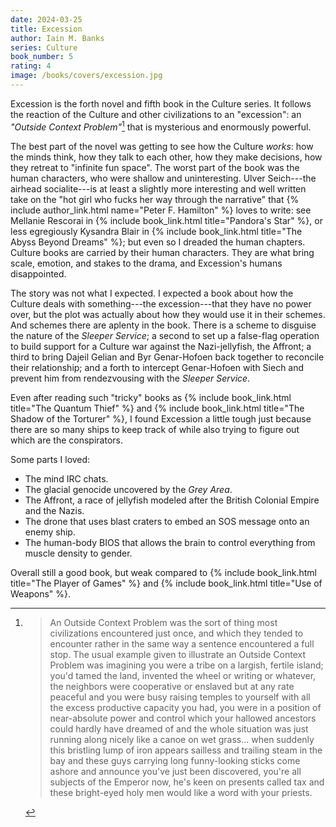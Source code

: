 ```yaml
---
date: 2024-03-25
title: Excession
author: Iain M. Banks
series: Culture
book_number: 5
rating: 4
image: /books/covers/excession.jpg
---
```


<span class="book-title">Excession</span> is the forth novel and fifth book in
the Culture series. It follows the reaction of the Culture and other
civilizations to an "excession": an _"Outside Context Problem"_[^ocp] that is
mysterious and enormously powerful.

The best part of the novel was getting to see how the Culture _works_: how the
minds think, how they talk to each other, how they make decisions, how they
retreat to "infinite fun space". The worst part of the book was the human
characters, who were shallow and uninteresting. Ulver Seich---the airhead
socialite---is at least a slightly more interesting and well written take on
the "hot girl who fucks her way through the narrative" that {% include
author_link.html name="Peter F. Hamilton" %} loves to write: see Mellanie
Rescorai in {% include book_link.html title="Pandora's Star" %}, or less
egregiously Kysandra Blair in
{% include book_link.html title="The Abyss Beyond Dreams" %}; but even so I
dreaded the human chapters. Culture books are carried by their human
characters. They are what bring scale, emotion, and stakes to the drama, and
<span class="book-title">Excession</span>'s humans disappointed.

The story was not what I expected. I expected a book about how the Culture
deals with something---the excession---that they have no power over, but the
plot was actually about how they would use it in their schemes. And schemes
there are aplenty in the book. There is a scheme to disguise the nature of the
_Sleeper Service_; a second to set up a false-flag operation to build support
for a Culture war against the Nazi-jellyfish, the Affront; a third to bring
Dajeil Gelian and Byr Genar-Hofoen back together to reconcile their
relationship; and a forth to intercept Genar-Hofoen with Siech and prevent him
from rendezvousing with the _Sleeper Service_.

Even after reading such "tricky" books as {% include book_link.html title="The Quantum Thief" %} and
{% include book_link.html title="The Shadow of the Torturer" %}, I found
<span class="book-title">Excession</span> a little tough just because there
are so many ships to keep track of while also trying to figure out which are
the conspirators.

Some parts I loved:

- The mind IRC chats.
- The glacial genocide uncovered by the _Grey Area_.
- The Affront, a race of jellyfish modeled after the British Colonial Empire
  and the Nazis.
- The drone that uses blast craters to embed an SOS message onto an enemy ship.
- The human-body BIOS that allows the brain to control everything from muscle
  density to gender.

Overall still a good book, but weak compared to {% include book_link.html title="The Player of Games" %}
and {% include book_link.html title="Use of Weapons" %}.

[^ocp]:
    >  An Outside Context Problem was the sort of thing most civilizations
    >  encountered just once, and which they tended to encounter rather in the
    >  same way a sentence encountered a full stop. The usual example given to
    >  illustrate an Outside Context Problem was imagining you were a tribe on
    >  a largish, fertile island; you'd tamed the land, invented the wheel or
    >  writing or whatever, the neighbors were cooperative or enslaved but at
    >  any rate peaceful and you were busy raising temples to yourself with
    >  all the excess productive capacity you had, you were in a position of
    >  near-absolute power and control which your hallowed ancestors could
    >  hardly have dreamed of and the whole situation was just running along
    >  nicely like a canoe on wet grass... when suddenly this bristling lump
    >  of iron appears sailless and trailing steam in the bay and these guys
    >  carrying long funny-looking sticks come ashore and announce you've just
    >  been discovered, you're all subjects of the Emperor now, he's keen on
    >  presents called tax and these bright-eyed holy men would like a word
    >  with your priests.
